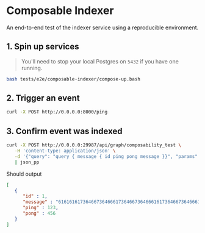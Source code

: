 # Composable Indexer

An end-to-end test of the indexer service using a reproducible environment.

## 1. Spin up services

> You'll need to stop your local Postgres on `5432` if you have one running.

```bash
bash tests/e2e/composable-indexer/compose-up.bash
```

## 2. Trigger an event

```bash
curl -X POST http://0.0.0.0:8000/ping
```

## 3. Confirm event was indexed

```bash
curl -X POST http://0.0.0.0:29987/api/graph/composability_test \
   -H 'content-type: application/json' \
   -d '{"query": "query { message { id ping pong message }}", "params": "b"}' \
   | json_pp
```

Should output

```json
[
   {
      "id" : 1,
      "message" : "6161616173646673646661736466736466616173646673646661736466736466",
      "ping" : 123,
      "pong" : 456
   }
]
```
